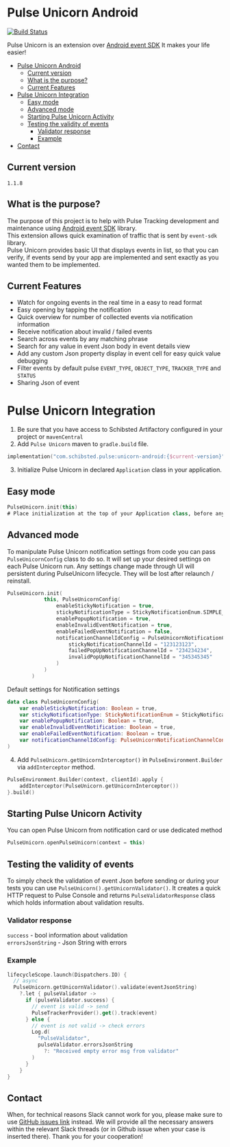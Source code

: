 # Pulse Unicorn Android


[![Build Status](https://travis.schibsted.io/dtpt-datafoundations/pulse-unicorn-android.svg?token=zzxUpTfpymUwiUGpwDgr&branch=master)](https://travis.schibsted.io/github/dtpt-datafoundations/pulse-unicorn-android)

Pulse Unicorn is an extension
over [Android event SDK]([https://github.schibsted.io/spt-dataanalytics/event-sdk-android](https://github.com/schibsted/pulse-sdk-android))
It makes your life easier!

- [Pulse Unicorn Android](#pulse-unicorn-android)
  * [Current version](#current-version)
  * [What is the purpose?](#what-is-the-purpose-)
  * [Current Features](#current-features)
- [Pulse Unicorn Integration](#pulse-unicorn-integration)
  * [Easy mode](#easy-mode)
  * [Advanced mode](#advanced-mode)
  * [Starting Pulse Unicorn Activity](#starting-pulse-unicorn-activity)
  * [Testing the validity of events](#testing-the-validity-of-events)
    + [Validator response](#validator-response)
    + [Example](#example)
- [Contact](#contact)

## Current version
```
1.1.8
```

## What is the purpose?

The purpose of this project is to help with Pulse Tracking development and maintenance using
[Android event SDK](https://github.schibsted.io/spt-dataanalytics/event-sdk-android) library.<br />
This extension allows quick examination of traffic that is sent by `event-sdk` library.<br />
Pulse Unicorn provides basic UI that displays events in list, so that you can verify, if events send
by your app are implemented and sent exactly as you wanted them to be implemented.


## Current Features

- Watch for ongoing events in the real time in a easy to read format
- Easy opening by tapping the notification
- Quick overview for number of collected events via notification information
- Receive notification about invalid / failed events
- Search across events by any matching phrase
- Search for any value in event Json body in event details view
- Add any custom Json property display in event cell for easy quick value debugging
- Filter events by default pulse `EVENT_TYPE`, `OBJECT_TYPE`, `TRACKER_TYPE` and `STATUS`
- Sharing Json of event


# Pulse Unicorn Integration

1. Be sure that you have access to Schibsted Artifactory configured in your project or `mavenCentral`
2. Add `Pulse Unicorn` maven to `gradle.build` file.

```kotlin
implementation("com.schibsted.pulse:unicorn-android:{$current-version}")
```

3. Initialize Pulse Unicorn in declared `Application` class in your application.
## Easy mode
```kotlin
PulseUnicorn.init(this)
# Place initialization at the top of your Application class, before any DI and other parts of code.
```

## Advanced mode
To manipulate Pulse Unicorn notification settings from code you can pass `PulseUnicornConfig` class to do so.
It will set up your desired settings on each Pulse Unicorn run.
Any settings change made through UI will persistent during PulseUnicorn lifecycle. They will be lost after relaunch / reinstall.

```kotlin
PulseUnicorn.init(
            this, PulseUnicornConfig(
                enableStickyNotification = true,
                stickyNotificationType = StickyNotificationEnum.SIMPLE_NOTIFICATION,
                enablePopupNotification = true,
                enableInvalidEventNotification = true,
                enableFailedEventNotification = false,
                notificationChannelIdConfig = PulseUnicornNotificationChannelConfig(
                    stickyNotificationChannelId = "123123123",
                    failedPopUpNotificationChannelId = "234234234",
                    invalidPopUpNotificationChannelId = "345345345"
                )
            )
        )
```

Default settings for Notification settings
```kotlin
data class PulseUnicornConfig(
    var enableStickyNotification: Boolean = true,
    var stickyNotificationType: StickyNotificationEnum = StickyNotificationEnum.DETAILED_NOTIFICATION,
    var enablePopupNotification: Boolean = true,
    var enableInvalidEventNotification: Boolean = true,
    var enableFailedEventNotification: Boolean = true,
    var notificationChannelIdConfig: PulseUnicornNotificationChannelConfig?
)
```

4. Add `PulseUnicorn.getUnicornInterceptor()` in `PulseEnvironment.Builder` via `addInterceptor` method.

```kotlin
PulseEnvironment.Builder(context, clientId).apply {
    addInterceptor(PulseUnicorn.getUnicornInterceptor())
}.build()
```

## Starting Pulse Unicorn Activity
You can open Pulse Unicorn from notification card or use dedicated method
```kotlin
PulseUnicorn.openPulseUnicorn(context = this)
```

## Testing the validity of events

To simply check the validation of event Json before sending or during your tests you can
use `PulseUnicorn().getUnicornValidator()`. It creates a quick HTTP request to Pulse Console and
returns `PulseValidatorResponse` class which holds information about validation results.

### Validator response

`success` - bool information about validation
<br />
`errorsJsonString` - Json String with errors

### Example

```kotlin
lifecycleScope.launch(Dispatchers.IO) {
  // async
  PulseUnicorn.getUnicornValidator().validate(eventJsonString)
    ?.let { pulseValidator ->
      if (pulseValidator.success) {
        // event is valid -> send
        PulseTrackerProvider().get().track(event)
      } else {
        // event is not valid -> check errors
        Log.d(
          "PulseValidator",
          pulseValidator.errorsJsonString
            ?: "Received empty error msg from validator"
        )
      }
    }
}
```
## Contact
When, for technical reasons Slack cannot work for you, please make sure to use [GitHub issues link](https://github.com/schibsted/pulse-unicorn-android/issues) instead.
We will provide all the necessary answers within the relevant Slack threads (or in Github issue when your case is inserted there).
Thank you for your cooperation!
